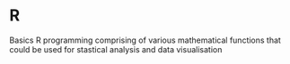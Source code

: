 # R
Basics R programming comprising of various mathematical functions that could be used for stastical analysis and data visualisation 
